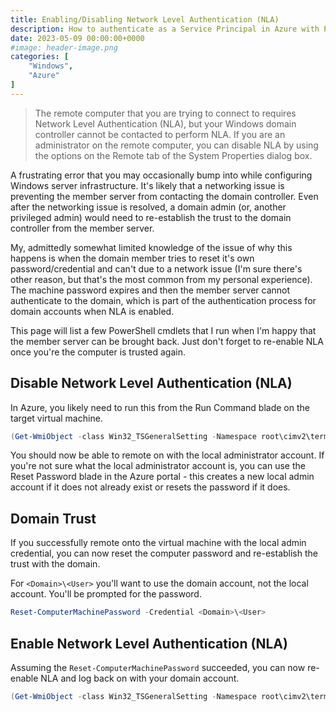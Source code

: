 ```yaml
---
title: Enabling/Disabling Network Level Authentication (NLA)
description: How to authenticate as a Service Principal in Azure with PowerShell
date: 2023-05-09 00:00:00+0000
#image: header-image.png
categories: [
    "Windows",
    "Azure"
]
---
```


> The remote computer that you are trying to connect to requires Network Level Authentication (NLA), but your Windows domain controller cannot be contacted to perform NLA. If you are an administrator on the remote computer, you can disable NLA by using the options on the Remote tab of the System Properties dialog box.

A frustrating error that you may occasionally bump into while configuring Windows server infrastructure. It's likely that a networking issue is preventing the member server from contacting the domain controller. Even after the networking issue is resolved, a domain admin (or, another privileged admin) would need to re-establish the trust to the domain controller from the member server.

My, admittedly somewhat limited knowledge of the issue of why this happens is when the domain member tries to reset it's own password/credential and can't due to a network issue (I'm sure there's other reason, but that's the most common from my personal experience). The machine password expires and then the member server cannot authenticate to the domain, which is part of the authentication process for domain accounts when NLA is enabled.

This page will list a few PowerShell cmdlets that I run when I'm happy that the member server can be brought back. Just don't forget to re-enable NLA once you're the computer is trusted again.

## Disable Network Level Authentication (NLA)

In Azure, you likely need to run this from the Run Command blade on the target virtual machine.

```powershell
(Get-WmiObject -class Win32_TSGeneralSetting -Namespace root\cimv2\terminalservices -ComputerName (hostname) -Filter "TerminalName='RDP-tcp'").SetUserAuthenticationRequired(0)
```

You should now be able to remote on with the local administrator account. If you're not sure what the local administrator account is, you can use the Reset Password blade in the Azure portal - this creates a new local admin account if it does not already exist or resets the password if it does.

## Domain Trust

If you successfully remote onto the virtual machine with the local admin credential, you can now reset the computer password and re-establish the trust with the domain.

For `<Domain>\<User>` you'll want to use the domain account, not the local account. You'll be prompted for the password.

```powershell
Reset-ComputerMachinePassword -Credential <Domain>\<User>
```

## Enable Network Level Authentication (NLA)

Assuming the `Reset-ComputerMachinePassword` succeeded, you can now re-enable NLA and log back on with your domain account.

```powershell
(Get-WmiObject -class Win32_TSGeneralSetting -Namespace root\cimv2\terminalservices -ComputerName (hostname) -Filter "TerminalName='RDP-tcp'").SetUserAuthenticationRequired(1)
```
